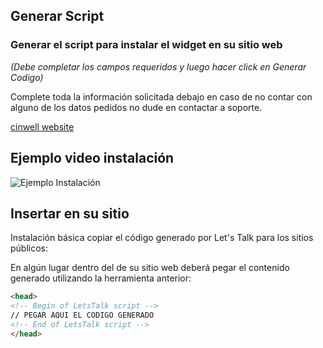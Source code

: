 ## Generar Script

### Generar el script para instalar el widget en su sitio web
*(Debe completar los campos requeridos y luego hacer click en Generar Codigo)*

Complete toda la información solicitada debajo en caso de no contar con alguno de
los datos pedidos no dude en contactar a soporte.

[cinwell website](//codepen.io/dbarria/embed/pozwJrY/?height=391&theme-id=dark&default-tab=result&embed-version=2 ':include :type=iframe width=100% height=550px')

## Ejemplo video instalación

![Ejemplo Instalación](_media/installation-example.gif)

## Insertar en su sitio

Instalación básica copiar el código generado por Let's Talk para los sitios públicos:

En algún lugar dentro del *<head>* de su sitio web deberá pegar el contenido generado utilizando la herramienta anterior:

```html
<head>
<!-- Begin of LetsTalk script -->
// PEGAR AQUI EL CODIGO GENERADO
<!-- End of LetsTalk script -->
</head>
```
